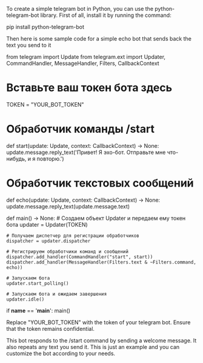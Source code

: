 <p>To create a simple telegram bot in Python, you can use the python-telegram-bot library. First of all, install it by running the command:</p>
pip install python-telegram-bot
<p>Then here is some sample code for a simple echo bot that sends back the text you send to it</p>
from telegram import Update
from telegram.ext import Updater, CommandHandler, MessageHandler, Filters, CallbackContext

# Вставьте ваш токен бота здесь
TOKEN = "YOUR_BOT_TOKEN"

# Обработчик команды /start
def start(update: Update, context: CallbackContext) -> None:
    update.message.reply_text('Привет! Я эхо-бот. Отправьте мне что-нибудь, и я повторю.')

# Обработчик текстовых сообщений
def echo(update: Update, context: CallbackContext) -> None:
    update.message.reply_text(update.message.text)

def main() -> None:
    # Создаем объект Updater и передаем ему токен бота
    updater = Updater(TOKEN)

    # Получаем диспетчер для регистрации обработчиков
    dispatcher = updater.dispatcher

    # Регистрируем обработчики команд и сообщений
    dispatcher.add_handler(CommandHandler("start", start))
    dispatcher.add_handler(MessageHandler(Filters.text & ~Filters.command, echo))

    # Запускаем бота
    updater.start_polling()

    # Запускаем бота и ожидаем завершения
    updater.idle()

if __name__ == '__main__':
    main()

<p>Replace "YOUR_BOT_TOKEN" with the token of your telegram bot. Ensure that the token remains confidential.</p>
<p>This bot responds to the /start command by sending a welcome message. It also repeats any text you send it. This is just an example and you can customize the bot according to your needs.</p>
